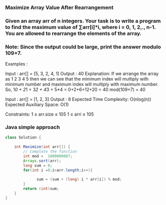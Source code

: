 ### Maximize Array Value After Rearrangement


### Given an array arr of n integers. Your task is to write a program to find the maximum value of ∑arr[i]*i, where i = 0, 1, 2,., n-1. You are allowed to rearrange the elements of the array.

### Note: Since the output could be large, print the answer modulo 109+7.

Examples :

Input : arr[] = [5, 3, 2, 4, 1]
Output : 40
Explanation: If we arrange the array as 1 2 3 4 5 then we can see that the minimum index will multiply with minimum number and maximum index will multiply with maximum number. So, 1*0 + 2*1 + 3*2 + 4*3 + 5*4 = 0+2+6+12+20 = 40 mod(109+7) = 40

Input : arr[] = [1, 2, 3]
Output : 8
Expected Time Complexity: O(nlog(n))
Expected Auxiliary Space: O(1)

Constraints:
1 ≤ arr.size ≤ 105
1 ≤ arri ≤ 105



### Java simple approach 


```java
class Solution {
   
    int Maximize(int arr[]) {
        // Complete the function
        int mod =  1000000007;
        Arrays.sort(arr);
        long sum = 0;
        for(int i =0;i<arr.length;i++){
         
              sum = (sum + (long) i * arr[i]) % mod;
        }
        return (int)sum;
    }
}

```